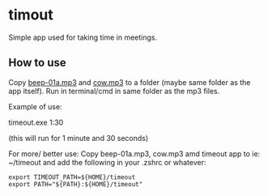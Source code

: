 # timout
Simple app used for taking time in meetings. 

## How to use
Copy [beep-01a.mp3](https://github.com/henrikor/timeout/blob/master/beep-01a.mp3) and [cow.mp3](https://github.com/henrikor/timeout/blob/master/cow.mp3) to a folder (maybe same folder as the app itself). Run in terminal/cmd in same folder as the mp3 files.

Example of use: 

timeout.exe 1:30

(this will run for 1 minute and 30 seconds)

For more/ better use: Copy beep-01a.mp3, cow.mp3 amd timeout app to ie: ~/timeout and add the following in your .zshrc or whatever:

```
export TIMEOUT_PATH=${HOME}/timeout
export PATH="${PATH}:${HOME}/timeout"
```

